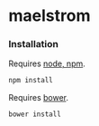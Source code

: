 # maelstrom

### Installation

Requires [node, npm](http://nodejs.org/).

```bash
npm install
```

Requires [bower](http://bower.io/).

```bash
bower install
```
